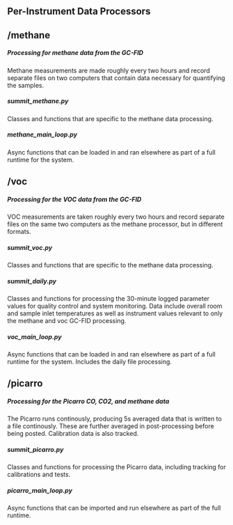 ## Per-Instrument Data Processors

## /methane

##### Processing for methane data from the GC-FID
Methane measurements are made roughly every two hours and record separate files on two computers that contain data necessary for quantifying the samples. 
##### summit_methane.py
Classes and functions that are specific to the methane data processing.
##### methane_main_loop.py
Async functions that can be loaded in and ran elsewhere as part of a full runtime for the system.

## /voc
##### Processing for the VOC data from the GC-FID
VOC measurements are taken roughly every two hours and record separate files on the same two computers as the methane processor, but in different formats.
##### summit_voc.py
Classes and functions that are specific to the methane data processing.
##### summit_daily.py
Classes and functions for processing the 30-minute logged parameter values for quality control and system monitoring. Data include overall room and sample inlet temperatures as well as instrument values relevant to only the methane and voc GC-FID processing.
##### voc_main_loop.py
Async functions that can be loaded in and ran elsewhere as part of a full runtime for the system. Includes the daily file processing.

## /picarro
##### Processing for the Picarro CO, CO2, and methane data
The Picarro runs continously, producing 5s averaged data that is written to a file continously. These are further averaged in post-processing before being posted. Calibration data is also tracked.
##### summit_picarro.py
Classes and functions for processing the Picarro data, including tracking for calibrations and tests.
##### picarro_main_loop.py
Async functions that can be imported and run elsewhere as part of the full runtime.
